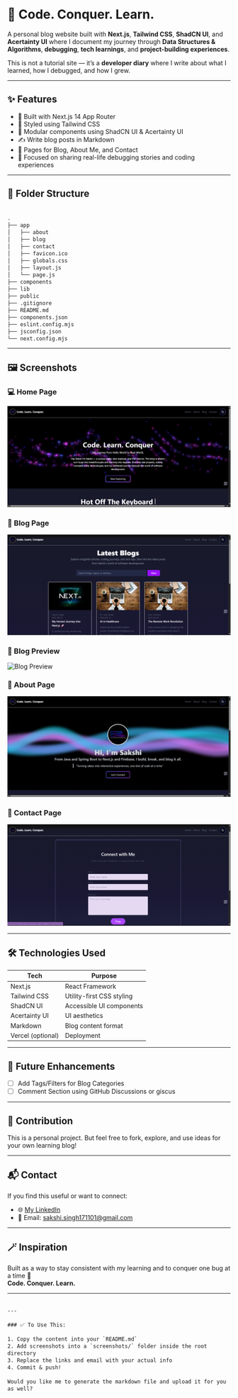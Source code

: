 # 🧠 Code. Conquer. Learn.

A personal blog website built with **Next.js**, **Tailwind CSS**, **ShadCN UI**, and **Acertainty UI** where I document my journey through **Data Structures & Algorithms**, **debugging**, **tech learnings**, and **project-building experiences**.

This is not a tutorial site — it’s a **developer diary** where I write about what I learned, how I debugged, and how I grew.

---

## ✨ Features

- 🚀 Built with Next.js 14 App Router
- 🎨 Styled using Tailwind CSS
- 🧩 Modular components using ShadCN UI & Acertainty UI
- ✍️ Write blog posts in Markdown
- 📌 Pages for Blog, About Me, and Contact
- 🧠 Focused on sharing real-life debugging stories and coding experiences

---

## 📁 Folder Structure

```

.
├── app
│   ├── about
│   ├── blog
│   ├── contact
│   ├── favicon.ico
│   ├── globals.css
│   ├── layout.js
│   └── page.js
├── components
├── lib
├── public
├── .gitignore
├── README.md
├── components.json
├── eslint.config.mjs
├── jsconfig.json
└── next.config.mjs

```

---

## 🖼️ Screenshots

### 💻 Home Page
![Home Page](screenshots/home.png)

### 📝 Blog Page
![Blog Page](screenshots/blog.png)

### 📝 Blog Preview
![Blog Preview](screenshots/blog-preview.png)

### 📝 About Page
![About Page](screenshots/about.png)

### 📝 Contact Page
![Contact Page](screenshots/contact.png)

---

## 🛠️ Technologies Used

| Tech            | Purpose                                |
|-----------------|----------------------------------------|
| Next.js         | React Framework                        |
| Tailwind CSS    | Utility-first CSS styling              |
| ShadCN UI       | Accessible UI components               |
| Acertainty UI   | UI aesthetics                          |
| Markdown        | Blog content format                    |
| Vercel (optional) | Deployment                           |

---

## 🚧 Future Enhancements

- [ ] Add Tags/Filters for Blog Categories
- [ ] Comment Section using GitHub Discussions or giscus

---

## 🤝 Contribution

This is a personal project. But feel free to fork, explore, and use ideas for your own learning blog!

---

## 📬 Contact

If you find this useful or want to connect:

- 🌐 [My LinkedIn](https://www.linkedin.com/in/sakshi-amit-singh/)
- 📧 Email: sakshi.singh171101@gmail.com 

---

## 🪄 Inspiration

Built as a way to stay consistent with my learning and to conquer one bug at a time 💪  
**Code. Conquer. Learn.**

---

```

---

### ✅ To Use This:

1. Copy the content into your `README.md`
2. Add screenshots into a `screenshots/` folder inside the root directory
3. Replace the links and email with your actual info
4. Commit & push!

Would you like me to generate the markdown file and upload it for you as well?
